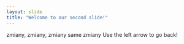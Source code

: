 ```yaml
---
layout: slide
title: "Welcome to our second slide!"
---
```

zmiany, zmiany, zmiany same zmiany
Use the left arrow to go back!
